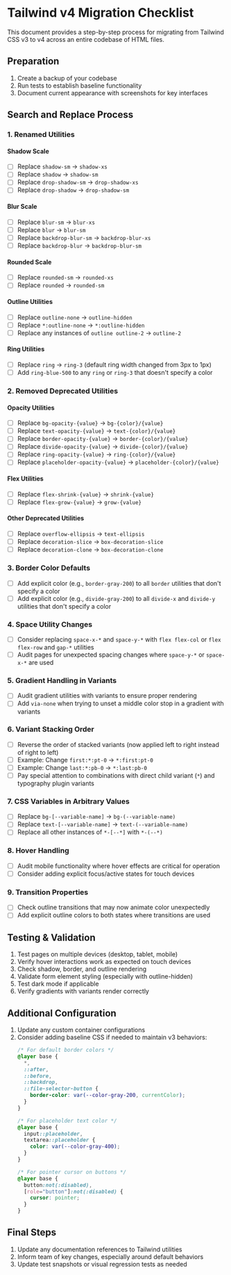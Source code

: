 # Tailwind v4 Migration Checklist

This document provides a step-by-step process for migrating from Tailwind CSS v3 to v4 across an entire codebase of HTML files.

## Preparation

1. Create a backup of your codebase
2. Run tests to establish baseline functionality
3. Document current appearance with screenshots for key interfaces

## Search and Replace Process

### 1. Renamed Utilities

#### Shadow Scale
- [ ] Replace `shadow-sm` → `shadow-xs`
- [ ] Replace `shadow` → `shadow-sm`
- [ ] Replace `drop-shadow-sm` → `drop-shadow-xs`
- [ ] Replace `drop-shadow` → `drop-shadow-sm`

#### Blur Scale
- [ ] Replace `blur-sm` → `blur-xs`
- [ ] Replace `blur` → `blur-sm`
- [ ] Replace `backdrop-blur-sm` → `backdrop-blur-xs`
- [ ] Replace `backdrop-blur` → `backdrop-blur-sm`

#### Rounded Scale
- [ ] Replace `rounded-sm` → `rounded-xs`
- [ ] Replace `rounded` → `rounded-sm`

#### Outline Utilities
- [ ] Replace `outline-none` → `outline-hidden`
- [ ] Replace `*:outline-none` → `*:outline-hidden`
- [ ] Replace any instances of `outline outline-2` → `outline-2`

#### Ring Utilities
- [ ] Replace `ring` → `ring-3` (default ring width changed from 3px to 1px)
- [ ] Add `ring-blue-500` to any `ring` or `ring-3` that doesn't specify a color

### 2. Removed Deprecated Utilities

#### Opacity Utilities
- [ ] Replace `bg-opacity-{value}` → `bg-{color}/{value}`
- [ ] Replace `text-opacity-{value}` → `text-{color}/{value}`
- [ ] Replace `border-opacity-{value}` → `border-{color}/{value}`
- [ ] Replace `divide-opacity-{value}` → `divide-{color}/{value}`
- [ ] Replace `ring-opacity-{value}` → `ring-{color}/{value}`
- [ ] Replace `placeholder-opacity-{value}` → `placeholder-{color}/{value}`

#### Flex Utilities
- [ ] Replace `flex-shrink-{value}` → `shrink-{value}`
- [ ] Replace `flex-grow-{value}` → `grow-{value}`

#### Other Deprecated Utilities
- [ ] Replace `overflow-ellipsis` → `text-ellipsis`
- [ ] Replace `decoration-slice` → `box-decoration-slice`
- [ ] Replace `decoration-clone` → `box-decoration-clone`

### 3. Border Color Defaults
- [ ] Add explicit color (e.g., `border-gray-200`) to all `border` utilities that don't specify a color
- [ ] Add explicit color (e.g., `divide-gray-200`) to all `divide-x` and `divide-y` utilities that don't specify a color

### 4. Space Utility Changes
- [ ] Consider replacing `space-x-*` and `space-y-*` with `flex flex-col` or `flex flex-row` and `gap-*` utilities
- [ ] Audit pages for unexpected spacing changes where `space-y-*` or `space-x-*` are used

### 5. Gradient Handling in Variants
- [ ] Audit gradient utilities with variants to ensure proper rendering
- [ ] Add `via-none` when trying to unset a middle color stop in a gradient with variants

### 6. Variant Stacking Order
- [ ] Reverse the order of stacked variants (now applied left to right instead of right to left)
- [ ] Example: Change `first:*:pt-0` → `*:first:pt-0`
- [ ] Example: Change `last:*:pb-0` → `*:last:pb-0`
- [ ] Pay special attention to combinations with direct child variant (`*`) and typography plugin variants

### 7. CSS Variables in Arbitrary Values
- [ ] Replace `bg-[--variable-name]` → `bg-(--variable-name)`
- [ ] Replace `text-[--variable-name]` → `text-(--variable-name)`
- [ ] Replace all other instances of `*-[--*]` with `*-(--*)`

### 8. Hover Handling
- [ ] Audit mobile functionality where hover effects are critical for operation
- [ ] Consider adding explicit focus/active states for touch devices

### 9. Transition Properties
- [ ] Check outline transitions that may now animate color unexpectedly
- [ ] Add explicit outline colors to both states where transitions are used

## Testing & Validation

1. Test pages on multiple devices (desktop, tablet, mobile)
2. Verify hover interactions work as expected on touch devices
3. Check shadow, border, and outline rendering
4. Validate form element styling (especially with outline-hidden)
5. Test dark mode if applicable
6. Verify gradients with variants render correctly

## Additional Configuration

1. Update any custom container configurations
2. Consider adding baseline CSS if needed to maintain v3 behaviors:
   ```css
   /* For default border colors */
   @layer base {
     *,
     ::after,
     ::before,
     ::backdrop,
     ::file-selector-button {
       border-color: var(--color-gray-200, currentColor);
     }
   }
   
   /* For placeholder text color */
   @layer base {
     input::placeholder,
     textarea::placeholder {
       color: var(--color-gray-400);
     }
   }
   
   /* For pointer cursor on buttons */
   @layer base {
     button:not(:disabled),
     [role="button"]:not(:disabled) {
       cursor: pointer;
     }
   }
   ```

## Final Steps

1. Update any documentation references to Tailwind utilities
2. Inform team of key changes, especially around default behaviors
3. Update test snapshots or visual regression tests as needed